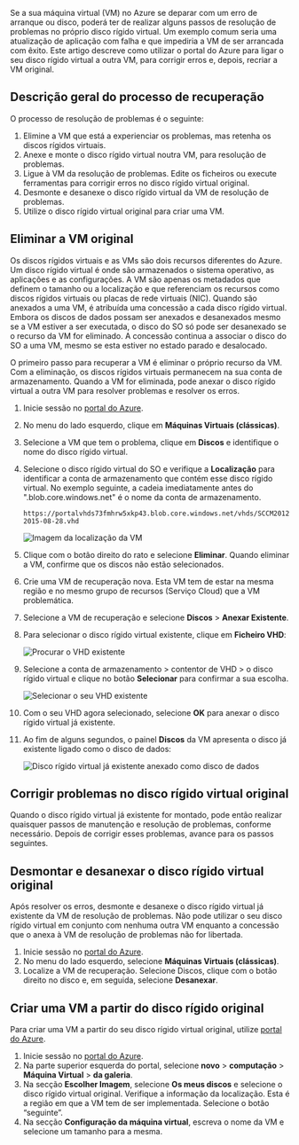 Se a sua máquina virtual (VM) no Azure se deparar com um erro de arranque ou disco, poderá ter de realizar alguns passos de resolução de problemas no próprio disco rígido virtual. Um exemplo comum seria uma atualização de aplicação com falha e que impediria a VM de ser arrancada com êxito. Este artigo descreve como utilizar o portal do Azure para ligar o seu disco rígido virtual a outra VM, para corrigir erros e, depois, recriar a VM original.

## <a name="recovery-process-overview"></a>Descrição geral do processo de recuperação
O processo de resolução de problemas é o seguinte:

1. Elimine a VM que está a experienciar os problemas, mas retenha os discos rígidos virtuais.
2. Anexe e monte o disco rígido virtual noutra VM, para resolução de problemas.
3. Ligue à VM da resolução de problemas. Edite os ficheiros ou execute ferramentas para corrigir erros no disco rígido virtual original.
4. Desmonte e desanexe o disco rígido virtual da VM de resolução de problemas.
5. Utilize o disco rígido virtual original para criar uma VM.

## <a name="delete-the-original-vm"></a>Eliminar a VM original
Os discos rígidos virtuais e as VMs são dois recursos diferentes do Azure. Um disco rígido virtual é onde são armazenados o sistema operativo, as aplicações e as configurações. A VM são apenas os metadados que definem o tamanho ou a localização e que referenciam os recursos como discos rígidos virtuais ou placas de rede virtuais (NIC). Quando são anexados a uma VM, é atribuída uma concessão a cada disco rígido virtual. Embora os discos de dados possam ser anexados e desanexados mesmo se a VM estiver a ser executada, o disco do SO só pode ser desanexado se o recurso da VM for eliminado. A concessão continua a associar o disco do SO a uma VM, mesmo se esta estiver no estado parado e desalocado.

O primeiro passo para recuperar a VM é eliminar o próprio recurso da VM. Com a eliminação, os discos rígidos virtuais permanecem na sua conta de armazenamento. Quando a VM for eliminada, pode anexar o disco rígido virtual a outra VM para resolver problemas e resolver os erros. 

1. Inicie sessão no [portal do Azure](https://portal.azure.com). 
2. No menu do lado esquerdo, clique em **Máquinas Virtuais (clássicas)**.
3. Selecione a VM que tem o problema, clique em **Discos** e identifique o nome do disco rígido virtual. 
4. Selecione o disco rígido virtual do SO e verifique a **Localização** para identificar a conta de armazenamento que contém esse disco rígido virtual. No exemplo seguinte, a cadeia imediatamente antes do ".blob.core.windows.net" é o nome da conta de armazenamento.

    ```
    https://portalvhds73fmhrw5xkp43.blob.core.windows.net/vhds/SCCM2012-2015-08-28.vhd
    ```

    ![Imagem da localização da VM](./media/virtual-machines-classic-recovery-disks-portal/vm-location.png)

5. Clique com o botão direito do rato e selecione **Eliminar**. Quando eliminar a VM, confirme que os discos não estão selecionados.
6. Crie uma VM de recuperação nova. Esta VM tem de estar na mesma região e no mesmo grupo de recursos (Serviço Cloud) que a VM problemática.
7. Selecione a VM de recuperação e selecione **Discos** > **Anexar Existente**.
8. Para selecionar o disco rígido virtual existente, clique em **Ficheiro VHD**:

    ![Procurar o VHD existente](./media/virtual-machines-classic-recovery-disks-portal/select-vhd-location.png)

9. Selecione a conta de armazenamento > contentor de VHD > o disco rígido virtual e clique no botão **Selecionar** para confirmar a sua escolha.

    ![Selecionar o seu VHD existente](./media/virtual-machines-classic-recovery-disks-portal/select-vhd.png)

10. Com o seu VHD agora selecionado, selecione **OK** para anexar o disco rígido virtual já existente.
11. Ao fim de alguns segundos, o painel **Discos** da VM apresenta o disco já existente ligado como o disco de dados:

    ![Disco rígido virtual já existente anexado como disco de dados](./media/virtual-machines-classic-recovery-disks-portal/attached-disk.png)

## <a name="fix-issues-on-the-original-virtual-hard-disk"></a>Corrigir problemas no disco rígido virtual original
Quando o disco rígido virtual já existente for montado, pode então realizar quaisquer passos de manutenção e resolução de problemas, conforme necessário. Depois de corrigir esses problemas, avance para os passos seguintes.

## <a name="unmount-and-detach-the-original-virtual-hard-disk"></a>Desmontar e desanexar o disco rígido virtual original
Após resolver os erros, desmonte e desanexe o disco rígido virtual já existente da VM de resolução de problemas. Não pode utilizar o seu disco rígido virtual em conjunto com nenhuma outra VM enquanto a concessão que o anexa à VM de resolução de problemas não for libertada.  

1. Inicie sessão no [portal do Azure](https://portal.azure.com). 
2. No menu do lado esquerdo, selecione **Máquinas Virtuais (clássicas)**.
3. Localize a VM de recuperação. Selecione Discos, clique com o botão direito no disco e, em seguida, selecione **Desanexar**.

## <a name="create-a-vm-from-the-original-hard-disk"></a>Criar uma VM a partir do disco rígido original

Para criar uma VM a partir do seu disco rígido virtual original, utilize [portal do Azure](https://portal.azure.com).

1. Inicie sessão no [portal do Azure](https://portal.azure.com).
2. Na parte superior esquerda do portal, selecione **novo** > **computação** > **Máquina Virtual** > **da galeria**.
3. Na secção **Escolher Imagem**, selecione **Os meus discos** e selecione o disco rígido virtual original. Verifique a informação da localização. Esta é a região em que a VM tem de ser implementada. Selecione o botão “seguinte”.
4. Na secção **Configuração da máquina virtual**, escreva o nome da VM e selecione um tamanho para a mesma.

